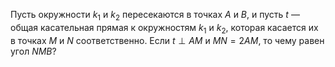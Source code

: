 Пусть окружности $k_1$ и $k_2$ пересекаются в точках $A$ и $B$, и пусть $t$ — общая касательная прямая к окружностям $k_1$ и $k_2$, которая касается их в точках $M$ и $N$ соответственно. Если $t \perp AM$ и $MN=2AM$, то чему равен угол $NMB$?